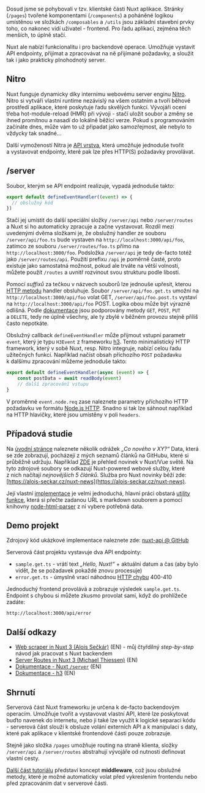 Dosud jsme se pohybovali v&nbsp;tzv. klientské části Nuxt aplikace. Stránky (`/pages`) tvořené komponentami (`/components`) a&nbsp;poháněné logikou umístěnou ve složkách `/composables` a&nbsp;`/utils` jsou základní stavební prvky toho, co nakonec vidí uživatel - frontend. Pro řadu aplikací, zejména těch menších, to úplně stačí. 

Nuxt ale nabízí funkcionalitu i&nbsp;pro backendové operace. Umožňuje vystavit API endpointy, přijímat a&nbsp;zpracovávat na ně přijímané požadavky, a&nbsp;sloužit tak i&nbsp;jako prakticky plnohodnotý server.

## Nitro

Nuxt funguje dynamicky díky internímu webovému server enginu [Nitro](https://nitro.unjs.io/). Nitro si vytváří vlastní runtime nezávislý na všem ostatním a&nbsp;tvoří běhové prostředí aplikace, které poskytuje řadu skvělých funkcí. Vývojáři ocení třeba hot-module-reload (HMR) při vývoji -&nbsp;stačí uložit soubor a&nbsp;změny se ihned promítnou a&nbsp;nasadí do lokálně běžící verze. Pokud s&nbsp;programováním začínáte dnes, může vám to už připadat jako samozřejmost, ale nebylo to vždycky tak snadné...

Další vymožeností Nitra je [API vrstva](https://nuxt.com/docs/guide/concepts/server-engine#api-layer), která umožňuje jednoduše tvořit a&nbsp;vystavovat endpointy, které pak lze přes HTTP(S) požadavky provolávat.

## /server

Soubor, kterým se API endpoint realizuje, vypadá jednoduše takto:

```ts
export default defineEventHandler((event) => {
  // obslužný kód
})
```

Stačí jej umístit do další speciální složky `/server/api` nebo `/server/routes` a&nbsp;Nuxt si ho automaticky zpracuje a&nbsp;začne vystavovat. Rozdíl mezi uvedenými dvěma složkami je, že obslužný handler ze souboru `/server/api/foo.ts` bude vystaven na `http://localhost:3000/api/foo`, zatímco ze souboru `/server/routes/foo.ts` přímo na `http://localhost:3000/foo`. Podsložka `/server/api` je tedy de-facto totéž jako `/server/routes/api`. Použití prefixu `/api` je poměrně časté, proto existuje jako samostatná možnost, pokud ale trváte na větší volnosti, můžete použít `/routes` a&nbsp;uvnitř rozvinout svou strukturu podle libosti.

Pomocí _suffixů_ za tečkou v názvech souborů lze jednouše upřesit, kterou [HTTP metodu](https://developer.mozilla.org/en-US/docs/Web/HTTP/Methods) handler obsluhuje. Soubor `/server/api/foo.get.ts` umožní na `http://localhost:3000/api/foo` volat GET, `/server/api/foo.post.ts` vystaví na `http://localhost:3000/api/foo` POST. Logika obou může být výrazně odlišná. Podle [dokumentace](https://nuxt.com/docs/guide/directory-structure/server) jsou podporovány metody `GET`, `POST`, `PUT` a&nbsp;`DELETE`, tedy ne úplně všechny, ale ty zbylé v&nbsp;běžném provozu stejně příliš často nepotkáte.

Obslužný callback `defineEventHandler` může přijmout vstupní parametr `event`, který je typu `H3Event` z&nbsp;frameworku [h3](https://github.com/unjs/h3). Tento minimalistický HTTP framework, který v&nbsp;sobě Nuxt, resp. Nitro integruje, nabízí celou řadu užitečných funkcí. Například načíst obsah příchozího `POST` požadavku k&nbsp;dalšímu zpracování můžeme jednoduše takto:

```ts
export default defineEventHandler(async (event) => {
    const postData = await readBody(event)
    // další zpracování vstupu
}
```

V proměnné `event.node.req` zase naleznete parametry příchozího HTTP požadavku ve formátu [Node.js HTTP](https://www.w3schools.com/nodejs/obj_http_incomingmessage.asp). Snadno si tak lze sáhnout například na HTTP hlavičky, které jsou umístěny v&nbsp;poli `headers`.

## Případová studie

Na [úvodní stránce](/) naleznete několik odrážek _„Co nového v&nbsp;XY?“_ Data, která se zde zobrazují, pocházejí z&nbsp;mých seznamů článků na GitHubu, které si průběžně udržuju. Například [ZDE](https://github.com/AloisSeckar/demos-nuxt/blob/main/NuxtNews.md) je přehled novinek v&nbsp;Nuxt/Vue světě. Na tyto zdrojové soubory se odkazují Nuxt-powered webové služby, které z&nbsp;nich načítají _nejnovějších 5&nbsp;článků_. Služba pro Nuxt novinky běží zde: [https://alois-seckar.cz/nuxt-news](https://alois-seckar.cz/nuxt-news).

Její vlastní [implementace](https://github.com/AloisSeckar/Alois-Seckar.cz/blob/main/server/routes/nuxt-news.ts) je velmi jednoduchá, hlavní práci obstará [utility funkce](https://github.com/AloisSeckar/Alois-Seckar.cz/blob/main/server/utils/last-articles.ts), která si přečte zadanou URL s&nbsp;markdown souborem a&nbsp;pomocí knihovny [node-html-parser](https://www.npmjs.com/package/node-html-parser) z&nbsp;ní vybere potřebná data.

## Demo projekt

Zdrojový kód ukázkové implementace naleznete zde:
[nuxt-api @ GitHub](https://github.com/AloisSeckar/demos-nuxt/tree/main/nuxt-api)

Serverová část projektu vystavuje dva API endpointy:
- `sample.get.ts` - vrátí text _„Hello, Nuxt!“_ + aktuální datum a&nbsp;čas (aby bylo vidět, že se požadavek pokaždé znovu procesuje)
- `error.get.ts` - úmyslně vrací náhodnou [HTTP chybu](https://developer.mozilla.org/en-US/docs/Web/HTTP/Status#client_error_responses) 400-410

Jednoduchý frontend provolává a&nbsp;zobrazuje výsledek `sample.get.ts`. Endpoint s&nbsp;chybou si můžete zkusmo provolat sami, když do prohlížeče zadáte:

`http://localhost:3000/api/error`

## Další odkazy
* [Web scraper in Nuxt&nbsp;3 (Alois Sečkár)](https://dev.to/aloisseckar/web-scraper-in-nuxt-3-part-i-introduction-and-setting-up-4bb5) (EN) - můj čtyřdílný _step-by-step_ návod jak pracovat s Nuxt backendem
* [Server Routes in Nuxt&nbsp;3 (Michael Thiessen)](https://masteringnuxt.com/blog/server-routes-in-nuxt-3) (EN)
* [Dokumentace - Nuxt `/server`](https://nuxt.com/docs/guide/directory-structure/server) (EN)
* [Dokumentace - h3](https://github.com/unjs/h3) (EN)

## Shrnutí

Serverová část Nuxt frameworku je určena k&nbsp;de-facto backendovým operacím. Umožňuje tvořit a&nbsp;vystavovat vlastní API, které lze poskytovat buďto navenek do internetu, nebo ji také lze využít k&nbsp;logické separaci kódu - serverová část slouží k&nbsp;obsluze volání externích API a&nbsp;k&nbsp;manipulaci s&nbsp;daty, které pak aplikace v&nbsp;klientské frontendové části pouze zobrazuje.

Stejně jako složka `/pages` umožňuje routing na straně klienta, složky `/server/api` a&nbsp;`/server/routes` abstrahují vývojáře od nutnosti definovat vlastní cesty.

[Další část tutoriálu](/article/nuxt-middleware) představí koncept <strong>middleware</strong>, což jsou obslužné metody, které je možné automaticky volat před vykreslením frontendu nebo před zpracováním dat v&nbsp;serverové části.
